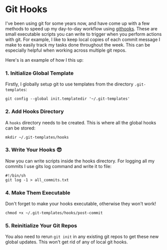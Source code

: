 # Git Hooks

I've been using git for some years now, and have come up with a few methods to speed up my day-to-day workflow using 
[githooks](https://git-scm.com/docs/githooks). These are small executable scripts you can write to trigger when you 
perform actions with git. For example, I like to keep local copies of each commit message I make to easily 
track my tasks done throughout the week. This can be especially helpful when working across multiple git repos.


Here's is an example of how I this up:

### 1. Initialize Global Template
Firstly, I globally setup git to use templates from the directory `.git-templates`:

```shell script
git config --global init.templatedir '~/.git-templates'
```

### 2. Add Hooks Directory
A `hooks` directory needs to be created. This is where all the global hooks can be stored:

```shell script
mkdir ~/.git-templates/hooks
```
### 3. Write Your Hooks 😎
Now you can write scripts inside the hooks directory. For logging all my commits I use gits log command and write it to file:
```shell script
#!/bin/sh
git log -1 > all_commits.txt

```

### 4. Make Them Executable
Don't forget to make your hooks executable, otherwise they won't work!
```shell script
chmod +x ~/.git-templates/hooks/post-commit
```

### 5. Reinitialize Your Git Repos
You also need to rerun `git init` in any existing git repos to get these new global updates. This won't get rid of any 
of local git hooks.
